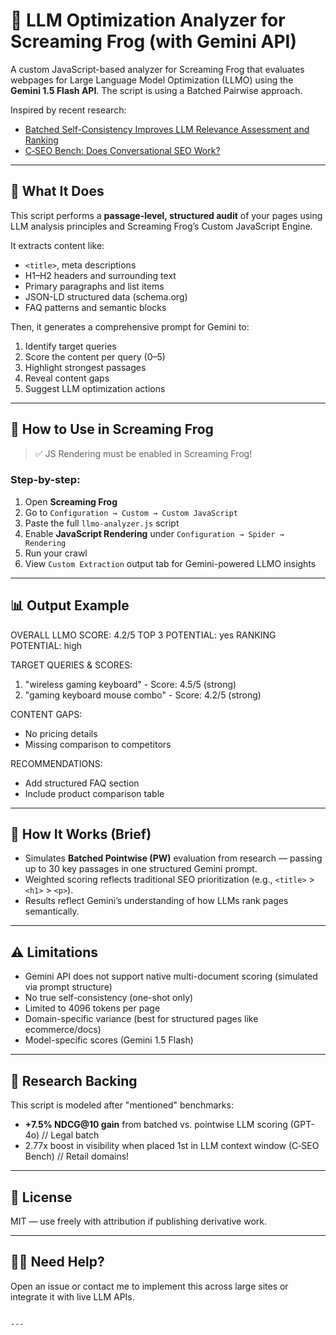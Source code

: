 # 🧠 LLM Optimization Analyzer for Screaming Frog (with Gemini API)

A custom JavaScript-based analyzer for Screaming Frog that evaluates webpages for Large Language Model Optimization (LLMO) using the **Gemini 1.5 Flash API**. The script is using a Batched Pairwise approach.

Inspired by recent research:
- [Batched Self-Consistency Improves LLM Relevance Assessment and Ranking](https://arxiv.org/abs/2505.12570)
- [C‑SEO Bench: Does Conversational SEO Work?](https://arxiv.org/abs/2506.11097)

---

## 🚀 What It Does

This script performs a **passage-level, structured audit** of your pages using LLM analysis principles and Screaming Frog’s Custom JavaScript Engine.

It extracts content like:
- `<title>`, meta descriptions
- H1–H2 headers and surrounding text
- Primary paragraphs and list items
- JSON-LD structured data (schema.org)
- FAQ patterns and semantic blocks

Then, it generates a comprehensive prompt for Gemini to:
1. Identify target queries
2. Score the content per query (0–5)
3. Highlight strongest passages
4. Reveal content gaps
5. Suggest LLM optimization actions

---

## 🔧 How to Use in Screaming Frog

> ✅ JS Rendering must be enabled in Screaming Frog!

### Step-by-step:
1. Open **Screaming Frog**
2. Go to `Configuration → Custom → Custom JavaScript`
3. Paste the full `llmo-analyzer.js` script
4. Enable **JavaScript Rendering** under `Configuration → Spider → Rendering`
5. Run your crawl
6. View `Custom Extraction` output tab for Gemini-powered LLMO insights

---

## 📊 Output Example


OVERALL LLMO SCORE: 4.2/5
TOP 3 POTENTIAL: yes
RANKING POTENTIAL: high

TARGET QUERIES & SCORES:

1. "wireless gaming keyboard" - Score: 4.5/5 (strong)
2. "gaming keyboard mouse combo" - Score: 4.2/5 (strong)

CONTENT GAPS:

* No pricing details
* Missing comparison to competitors

RECOMMENDATIONS:

* Add structured FAQ section
* Include product comparison table


---

## 📐 How It Works (Brief)

- Simulates **Batched Pointwise (PW)** evaluation from research — passing up to 30 key passages in one structured Gemini prompt.
- Weighted scoring reflects traditional SEO prioritization (e.g., `<title>` > `<h1>` > `<p>`).
- Results reflect Gemini’s understanding of how LLMs rank pages semantically.

---

## ⚠️ Limitations

- Gemini API does not support native multi-document scoring (simulated via prompt structure)
- No true self-consistency (one-shot only)
- Limited to 4096 tokens per page
- Domain-specific variance (best for structured pages like ecommerce/docs)
- Model-specific scores (Gemini 1.5 Flash)

---

## 📘 Research Backing

This script is modeled after "mentioned" benchmarks:
- **+7.5% NDCG@10 gain** from batched vs. pointwise LLM scoring (GPT-4o) // Legal batch
- 2.77x boost in visibility when placed 1st in LLM context window (C‑SEO Bench) // Retail domains!

---

## 📄 License
MIT — use freely with attribution if publishing derivative work.

---

## 🙋‍♀️ Need Help?
Open an issue or contact me to implement this across large sites or integrate it with live LLM APIs.
```

---
